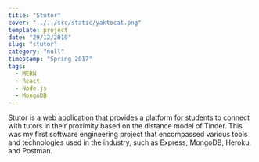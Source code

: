 ```yaml
---
title: "Stutor"
cover: "../../src/static/yaktocat.png"
template: project
date: "29/12/2019"
slug: "stutor"
category: "null"
timestamp: "Spring 2017"
tags:
  - MERN
  - React
  - Node.js
  - MongoDB
---
```


Stutor is a web application that provides a platform for students to connect with tutors in their proximity based on the distance model of Tinder.
This was my first software engineering project that encompassed various tools and technologies used in the industry, such as Express, MongoDB, Heroku, and Postman.
